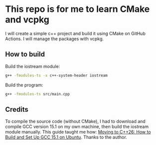 # This repo is for me to learn CMake and vcpkg
I will create a simple c++ project and build it using CMake on GitHub Actions. I will manage the packages with vcpkg.

## How to build
Build the iostream module:
```bash
g++ -fmodules-ts -x c++-system-header iostream
```
Build the program:
```bash
g++ -fmodules-ts src/main.cpp
```

## Credits
To compile the source code (without CMake), I had to download and compile GCC version 15.1 on my own machine, then build the iostream module manually. This guide taught me how:
[Moving to C++26: How to Build and Set Up GCC 15.1 on Ubuntu](https://medium.com/@xersendo/moving-to-c-26-how-to-build-and-set-up-gcc-15-1-on-ubuntu-f52cc9173fa0). Thanks to the author.
